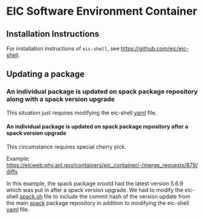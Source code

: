 EIC Software Environment Container
==================================

## Installation Instructions 

For installation instructions of `eic-shell`, see https://github.com/eic/eic-shell.

## Updating a package

### An individual package is updated on spack package repository along with a spack version upgrade
This situation just requires modifying the eic-shell [yaml](https://eicweb.phy.anl.gov/containers/eic_container/-/blob/master/spack.sh?ref_type=heads) file.

#### An individual package is updated on spack package repository after a spack version upgrade

This circumstance requires special cherry pick.

Example:
https://eicweb.phy.anl.gov/containers/eic_container/-/merge_requests/879/diffs

In this example, the spack package xrootd had the latest version 5.6.9 which was put in after a spack version upgrade. We had to modify the eic-shell [spack.sh](https://eicweb.phy.anl.gov/containers/eic_container/-/blob/master/spack-environment/packages.yaml?ref_type=heads) file to include the commit hash of the version update from the main [spack](https://github.com/spack/spack/commits/develop/var/spack/repos/builtin/packages/xrootd/package.py) package repository in addition to modifying the eic-shell [yaml](https://eicweb.phy.anl.gov/containers/eic_container/-/blob/master/spack.sh?ref_type=heads) file.  

